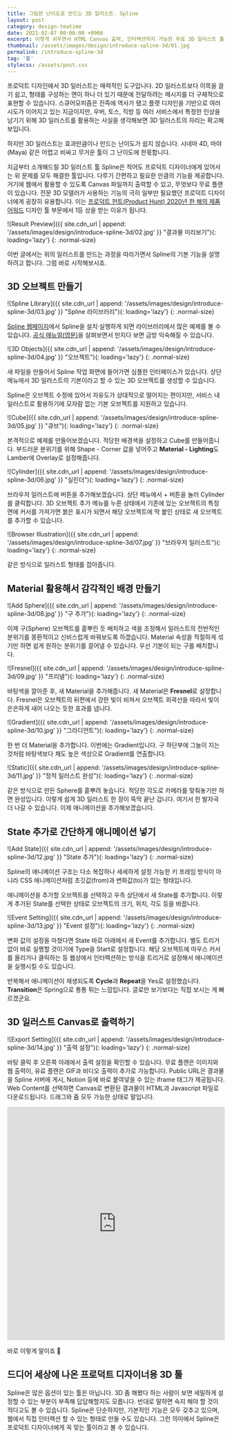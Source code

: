 ```yaml
---
title: 그림판 난이도로 만드는 3D 일러스트. Spline
layout: post
category: design-teatime
date: 2021-02-07 00:00:00 +0900
excerpt: 이렇게 쉬우면서 HTML Canvas 출력, 인터랙션까지 가능한 무료 3D 일러스트 툴, Spline을 살펴보고 감각적인 일러스트를 만들어봅니다. (윈도우/맥 호환)
thumbnail: /assets/images/design/introduce-spline-3d/01.jpg
permalink: /introduce-spline-3d
tag: '툴'
stylecss: /assets/post.css
---
```


프로덕트 디자인에서 3D 일러스트는 매력적인 도구입니다. 2D 일러스트보다 이목을 끌기 쉽고, 형태를 구성하는 면이 하나 더 있기 때문에 전달하려는 메시지를 더 구체적으로 표현할 수 있습니다. 스큐어모피즘은 진즉에 역사가 됐고 플랫 디자인을 기반으로 여러 시도가 이어지고 있는 지금이지만, 우버, 토스, 직방 등 여러 서비스에서 특정한 인상을 남기기 위해 3D 일러스트를 활용하는 사실을 생각해보면 3D 일러스트의 자리는 확고해 보입니다.

하지만 3D 일러스트는 효과만큼이나 만드는 난이도가 쉽지 않습니다. 시네마 4D, 마야(Maya) 같은 어렵고 비싸고 무거운 툴이 그 난이도에 한몫합니다.

지금부터 소개해드릴 3D 일러스트 툴 Spline은 적어도 프로덕트 디자이너에게 있어서는 위 문제를 모두 해결한 툴입니다. 다루기 간편하고 필요한 만큼의 기능을 제공합니다. 거기에 웹에서 활용할 수 있도록 Canvas 파일까지 출력할 수 있고, 무엇보다 무료 플랜이 있습니다. 전문 3D 모델러가 사용하는 기능의 극히 일부만 필요했던 프로덕트 디자이너에게 굉장히 유용합니다. 이는 <a title="Product Hunt - Announcing the 2020 Golden Kitty Award Winners" href="https://www.producthunt.com/stories/announcing-the-2020-golden-kitty-award-winners" target="_blank">프로덕트 헌트(Product Hunt) 2020년 한 해의 제품 어워드</a> 디자인 툴 부문에서 1등 상을 받는 이유가 됩니다.

![Result Preview]({{ site.cdn_url | append: '/assets/images/design/introduce-spline-3d/02.jpg' }} "결과물 미리보기"){: loading='lazy'}
{: .normal-size}

이번 글에서는 위의 일러스트를 만드는 과정을 따라가면서 Spline의 기본 기능을 설명하려고 합니다. 그럼 바로 시작해보시죠.

## 3D 오브젝트 만들기

![Spline Library]({{ site.cdn_url | append: '/assets/images/design/introduce-spline-3d/03.jpg' }} "Spline 라이브러리"){: loading='lazy'}
{: .normal-size}

<a title="Spline" href="https://spline.design/" target="_blank">Spline 웹페이지</a>에서 Spline을 설치·실행하게 되면 라이브러리에서 많은 예제를 볼 수 있습니다. <a title="Spline Docs" href="https://docs.spline.design/" target="_blank">공식 매뉴얼(영문)</a>을 살펴보면서 만지다 보면 금방 익숙해질 수 있습니다.

![3D Objects]({{ site.cdn_url | append: '/assets/images/design/introduce-spline-3d/04.jpg' }} "오브젝트"){: loading='lazy'}
{: .normal-size}

새 파일을 만들어서 Spline 작업 화면에 들어가면 심플한 인터페이스가 있습니다. 상단 메뉴에서 3D 일러스트의 기본이라고 할 수 있는 3D 오브젝트를 생성할 수 있습니다.

Spline은 오브젝트 수정에 있어서 자유도가 상대적으로 떨어지는 편이지만, 서비스 내 일러스트로 활용하기에 모자람 없는 기본 오브젝트를 지원하고 있습니다.

![Cube]({{ site.cdn_url | append: '/assets/images/design/introduce-spline-3d/05.jpg' }} "큐브"){: loading='lazy'}
{: .normal-size}

본격적으로 예제를 만들어보겠습니다. 적당한 배경색을 설정하고 Cube를 만들어줍니다. 부드러운 분위기를 위해 Shape - Corner 값을 넣어주고 **Material - Lighting**도 Lamber에 Overlay로 설정해줍니다.

![Cylinder]({{ site.cdn_url | append: '/assets/images/design/introduce-spline-3d/06.jpg' }} "실린더"){: loading='lazy'}
{: .normal-size}

브라우저 일러스트에 버튼을 추가해보겠습니다. 상단 메뉴에서 + 버튼을 눌러 Cylinder를 클릭합니다. 3D 오브젝트 추가 메뉴를 누른 상태에서 기존에 있는 오브젝트의 특정 면에 커서를 가져가면 붉은 표시가 되면서 해당 오브젝트에 딱 붙인 상태로 새 오브젝트를 추가할 수 있습니다.

![Browser Illustration]({{ site.cdn_url | append: '/assets/images/design/introduce-spline-3d/07.jpg' }} "브라우저 일러스트"){: loading='lazy'}
{: .normal-size}

같은 방식으로 일러스트 형태를 잡아줍니다.

## Material 활용해서 감각적인 배경 만들기

![Add Sphere]({{ site.cdn_url | append: '/assets/images/design/introduce-spline-3d/08.jpg' }} "구 추가"){: loading='lazy'}
{: .normal-size}

이제 구(Sphere) 오브젝트를 흩뿌린 듯 배치하고 색을 조정해서 일러스트의 전반적인 분위기를 몽환적이고 신비스럽게 바꿔보도록 하겠습니다. Material 속성을 적절하게 섞기만 하면 쉽게 원하는 분위기를 끌어낼 수 있습니다. 우선 기본이 되는 구를 배치합니다.

![Fresnel]({{ site.cdn_url | append: '/assets/images/design/introduce-spline-3d/09.jpg' }} "프리넬"){: loading='lazy'}
{: .normal-size}

바탕색을 깔아준 후, 새 Material을 추가해줍니다. 새 Material은 **Fresnel**로 설정합니다. Fresnel은 오브젝트의 뒤편에서 강한 빛이 비쳐서 오브젝트 외곽선을 따라서 빛이 은은하게 새어 나오는 듯한 효과를 냅니다.

![Gradient]({{ site.cdn_url | append: '/assets/images/design/introduce-spline-3d/10.jpg' }} "그라디언트"){: loading='lazy'}
{: .normal-size}

한 번 더 Material을 추가합니다. 이번에는 Gradient입니다. 구 하단부에 그늘이 지는 것처럼 바탕색보다 채도 높은 색상으로 Gradient를 연출합니다.

![Static]({{ site.cdn_url | append: '/assets/images/design/introduce-spline-3d/11.jpg' }} "정적 일러스트 완성"){: loading='lazy'}
{: .normal-size}

같은 방식으로 만든 Sphere를 흩뿌려 놓습니다. 적당한 각도로 카메라를 맞춰놓기만 하면 완성입니다. 이렇게 쉽게 3D 일러스트 한 장이 뚝딱 끝난 겁니다. 여기서 한 발자국 더 나갈 수 있습니다. 이제 애니메이션을 추가해보겠습니다.

## State 추가로 간단하게 애니메이션 넣기

![Add State]({{ site.cdn_url | append: '/assets/images/design/introduce-spline-3d/12.jpg' }} "State 추가"){: loading='lazy'}
{: .normal-size}

Spline의 애니메이션 구조는 다소 복잡하나 세세하게 설정 가능한 키 프레임 방식이 아니라 CSS 애니메이션처럼 초깃값(from)과 변화값(to)가 있는 형태입니다.

애니메이션을 추가할 오브젝트를 선택하고 우측 상단에서 새 State를 추가합니다. 이렇게 추가된 State를 선택한 상태로 오브젝트의 크기, 위치, 각도 등을 바꿉니다.

![Event Setting]({{ site.cdn_url | append: '/assets/images/design/introduce-spline-3d/13.jpg' }} "Event 설정"){: loading='lazy'}
{: .normal-size}

변화 값의 설정을 마쳤다면 State 바로 아래에서 새 Event를 추가합니다. 별도 트리거 없이 바로 실행할 것이기에 Type을 Start로 설정합니다. 해당 오브젝트에 마우스 커서를 올리거나 클릭하는 등 웹상에서 인터랙션하는 방식을 트리거로 설정해서 애니메이션을 실행시킬 수도 있습니다.

반복해서 애니메이션이 재생되도록 **Cycle**과 **Repeat**을 Yes로 설정했습니다. **Transition**은 Spring으로 통통 튀는 느낌입니다. 글로만 보기보다는 직접 보시는 게 빠르겠군요.

## 3D 일러스트 Canvas로 출력하기

![Export Setting]({{ site.cdn_url | append: '/assets/images/design/introduce-spline-3d/14.jpg' }} "출력 설정"){: loading='lazy'}
{: .normal-size}

바탕 클릭 후 오른쪽 아래에서 출력 설정을 확인할 수 있습니다. 무료 플랜은 이미지와 웹 출력이, 유료 플랜은 GIF과 비디오 출력이 추가로 가능합니다. Public URL은 결과물을 Spline 서버에 게시, Notion 등에 바로 붙여넣을 수 있는 iframe 태그가 제공됩니다. Web Content를 선택하면 Canvas로 변환된 결과물이 HTML과 Javascript 파일로 다운로드됩니다. 드래그와 줌 모두 가능한 상태로 말입니다.

<style>#purple-screen { height: 540px; } @media screen and (max-width: 660px) { #purple-screen { height: 200px; }}
</style>
<iframe id="purple-screen" src='https://dewberry9.github.io/assets/images/design/introduce-spline-3d/canvas' frameborder='0' width='100%'></iframe>

바로 이렇게 말이죠 🤩

## 드디어 세상에 나온 프로덕트 디자이너용 3D 툴

Spline은 많은 옵션이 있는 툴은 아닙니다. 3D 좀 해봤다 하는 사람이 보면 세밀하게 설정할 수 있는 부분이 부족해 답답해할지도 모릅니다. 반대로 말하면 숙지 해야 할 것이 적다고도 볼 수 있습니다. Spline은 단순하지만, 기본적인 기능은 모두 갖추고 있으며, 웹에서 직접 인터랙션 할 수 있는 형태로 만들 수도 있습니다. 그런 의미에서 Spline은 프로덕트 디자이너에게 꼭 맞는 툴이라고 볼 수 있습니다.